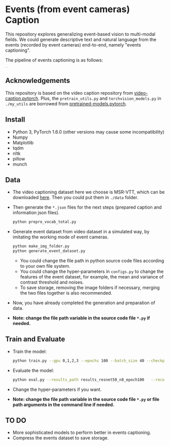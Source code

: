 # Events (from event cameras) Caption

This repository explores generalizing event-based vision to multi-modal fields. We could generate descriptive text  and natural language from the events (recorded by event cameras) end-to-end, namely "events captioning". 

The pipeline of events captioning is as follows: 

<img src="https://msj-typora-images.oss-cn-beijing.aliyuncs.com/20210603125906.png" alt="image-20210603125858880" style="zoom:5%;" />

## Acknowledgements

This repository is based on the video caption repository from [video-caption.pytorch](https://github.com/xiadingZ/video-caption.pytorch). Plus, the `pretrain_utils.py` and `torchvision_models.py` in `./my_utils` are borrowed from [pretrained-models.pytorch](https://github.com/Cadene/pretrained-models.pytorch).

## Install

* Python 3, PyTorch 1.6.0 (other versions may cause some incompatibility)
* Numpy
* Matplotlib
* tqdm
* nltk
* pillow
* munch

## Data

* The video captioning dataset here we choose is MSR-VTT,  which can be downloaded [here](https://www.mediafire.com/folder/h14iarbs62e7p/shared). Then you could put them in `./data` folder.

* Then generate the `*.json` files for the next steps (prepared caption and information json files).

  ```bash
  python prepro_vocab_total.py
  ```

* Generate event dataset from video dataset in a simulated way, by imitating the working mode of event cameras.

  ```bash
  python make_img_folder.py
  python generate_event_dataset.py
  ```

  * You could change the file path in python source code files according to your own file system. 
  * You could change the hyper-parameters in `configs.py` to change the features of the event dataset, for example, the mean and variance of contrast threshold and noises.
  * To save storage, removing the image folders if necessary, merging the two files together is also recommended.

* Now, you have already completed the generation and preparation of data.

* **Note: change the file path variable in the source code file `*.py` if needed.**

## Train and Evaluate

* Train the model:

  ```bash
  python train.py --gpu 0,1,2,3 --epochs 100 --batch_size 40 --checkpoint_path checkpoints/resnet50_n_8 --model S2VTAttModel  --dim_vid 2048
  ```

* Evaluate the model:

  ```bash
  python eval.py --results_path results_resnet50_n8_epoch100   --recover_opt checkpoints/resnet50_n_8/opt_info.json --saved_model checkpoints/resnet50_n_8/EveCap_100_epoch.pth.tar --batch_size 40 --gpu 0,1,2,3
  ```

* Change the hyper-parameters if you want.

* **Note: change the file path variable in the source code file `*.py` or file path arguments in the command line if needed.**

## TO DO

* More sophisticated models to perform better in events captioning.
* Compress the events dataset to save storage.
